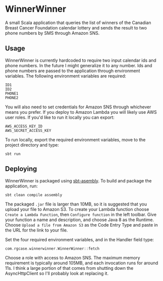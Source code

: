 WinnerWinner
============

A small Scala application that queries the list of winners of the Canadian
Breast Cancer Foundation calendar lottery and sends the result to two phone
numbers by SMS through Amazon SNS.

## Usage

WinnerWinner is currently hardcoded to require two input calendar ids and phone
numbers. In the future I might generalize it to any number. Ids and phone
numbers are passed to the application through environment variables. The
following environment variables are required:

```shell
ID1
ID2
PHONE1
PHONE2
```

You will also need to set credentials for Amazon SNS through whichever means
you prefer. If you deploy to Amazon Lambda you will likely use AWS user roles.
If you'd like to run it locally you can export:

```shell
AWS_ACCESS_KEY_ID
AWS_SECRET_ACCESS_KEY
```

To run locally, export the required environment variables, move to the project
directory and type:

```shell
sbt run
```

## Deploying

WinnerWinner is packaged using
[sbt-asembly](https://github.com/sbt/sbt-assembly). To build and package the
application, run:

```shell
sbt clean compile assembly
```

The packaged `.jar` file is larger than 10MB, so it is suggested that you upload
your file to Amazon S3. To create your Lambda function choose `Create a Lambda
Function`, then `Configure function` in the left toolbar. Give your function a
name and description, and choose Java 8 as the Runtime. Choose `Upload a file
from Amazon S3` as the Code Entry Type and paste in the URL for the link to
your file.

Set the four required environment variables, and in the Handler field type:

```scala
com.rgcase.winnerwinner.WinnerWinner::fetch
```

Choose a role with access to Amazon SNS. The maximum memory requirement is
typically around 105MB, and each invocation runs for around 11s. I think a large
portion of that comes from shutting down the AsyncHttpClient so I'll probably
look at replacing it.
